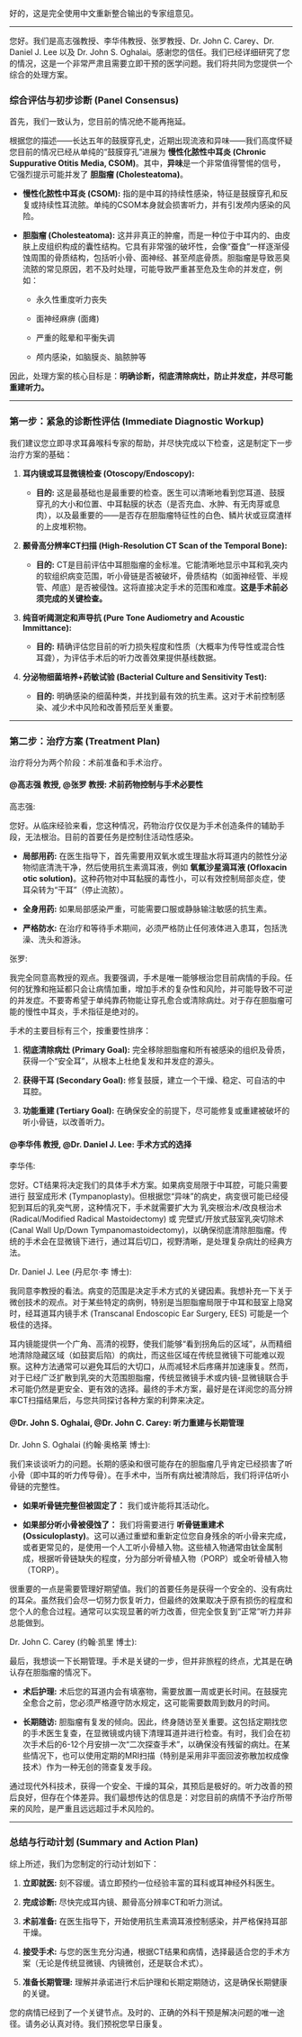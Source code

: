 好的，这是完全使用中文重新整合输出的专家组意见。

---

您好。我们是高志强教授、李华伟教授、张罗教授、Dr. John C. Carey、Dr. Daniel J. Lee 以及 Dr. John S. Oghalai。感谢您的信任。我们已经详细研究了您的情况，这是一个非常严肃且需要立即干预的医学问题。我们将共同为您提供一个综合的处理方案。

### **综合评估与初步诊断 (Panel Consensus)**

首先，我们一致认为，您目前的情况绝不能再拖延。

根据您的描述——长达五年的鼓膜穿孔史，近期出现流液和异味——我们高度怀疑您目前的情况已经从单纯的“鼓膜穿孔”进展为 **慢性化脓性中耳炎 (Chronic Suppurative Otitis Media, CSOM)**。其中，**异味**是一个非常值得警惕的信号，它强烈提示可能并发了 **胆脂瘤 (Cholesteatoma)**。

- **慢性化脓性中耳炎 (CSOM):** 指的是中耳的持续性感染，特征是鼓膜穿孔和反复或持续性耳流脓。单纯的CSOM本身就会损害听力，并有引发颅内感染的风险。
    
- **胆脂瘤 (Cholesteatoma):** 这并非真正的肿瘤，而是一种位于中耳内的、由皮肤上皮组织构成的囊性结构。它具有非常强的破坏性，会像“蚕食”一样逐渐侵蚀周围的骨质结构，包括听小骨、面神经、甚至颅底骨质。胆脂瘤是导致恶臭流脓的常见原因，若不及时处理，可能导致严重甚至危及生命的并发症，例如：
    
    - 永久性重度听力丧失
        
    - 面神经麻痹 (面瘫)
        
    - 严重的眩晕和平衡失调
        
    - 颅内感染，如脑膜炎、脑脓肿等
        

因此，处理方案的核心目标是：**明确诊断，彻底清除病灶，防止并发症，并尽可能重建听力。**

---

### **第一步：紧急的诊断性评估 (Immediate Diagnostic Workup)**

我们建议您立即寻求耳鼻喉科专家的帮助，并尽快完成以下检查，这是制定下一步治疗方案的基础：

1. **耳内镜或耳显微镜检查 (Otoscopy/Endoscopy):**
    
    - **目的:** 这是最基础也是最重要的检查。医生可以清晰地看到您耳道、鼓膜穿孔的大小和位置、中耳黏膜的状态（是否充血、水肿、有无肉芽或息肉），以及最重要的——是否存在胆脂瘤特征性的白色、鳞片状或豆腐渣样的上皮堆积物。
        
2. **颞骨高分辨率CT扫描 (High-Resolution CT Scan of the Temporal Bone):**
    
    - **目的:** CT是目前评估中耳胆脂瘤的金标准。它能清晰地显示中耳和乳突内的软组织病变范围，听小骨链是否被破坏，骨质结构（如面神经管、半规管、颅底）是否被侵蚀。这将直接决定手术的范围和难度。**这是手术前必须完成的关键检查。**
        
3. **纯音听阈测定和声导抗 (Pure Tone Audiometry and Acoustic Immittance):**
    
    - **目的:** 精确评估您目前的听力损失程度和性质（大概率为传导性或混合性耳聋），为评估手术后的听力改善效果提供基线数据。
        
4. **分泌物细菌培养+药敏试验 (Bacterial Culture and Sensitivity Test):**
    
    - **目的:** 明确感染的细菌种类，并找到最有效的抗生素。这对于术前控制感染、减少术中风险和改善预后至关重要。
        

---

### **第二步：治疗方案 (Treatment Plan)**

治疗将分为两个阶段：术前准备和手术治疗。

#### **@高志强 教授, @张罗 教授: 术前药物控制与手术必要性**

高志强:

您好。从临床经验来看，您这种情况，药物治疗仅仅是为手术创造条件的辅助手段，无法根治。目前的首要任务是控制住活动性感染。

- **局部用药:** 在医生指导下，首先需要用双氧水或生理盐水将耳道内的脓性分泌物彻底清洗干净，然后使用抗生素滴耳液，例如 **氧氟沙星滴耳液 (Ofloxacin otic solution)**。这种药物对中耳黏膜的毒性小，可以有效控制局部炎症，使耳朵转为“干耳”（停止流脓）。
    
- **全身用药:** 如果局部感染严重，可能需要口服或静脉输注敏感的抗生素。
    
- **严格防水:** 在治疗和等待手术期间，必须严格防止任何液体进入患耳，包括洗澡、洗头和游泳。
    

张罗:

我完全同意高教授的观点。我要强调，手术是唯一能够根治您目前病情的手段。任何的犹豫和拖延都只会让病情加重，增加手术的复杂性和风险，并可能导致不可逆的并发症。不要寄希望于单纯靠药物能让穿孔愈合或清除病灶。对于存在胆脂瘤可能的慢性中耳炎，手术指征是绝对的。

手术的主要目标有三个，按重要性排序：

1. **彻底清除病灶 (Primary Goal):** 完全移除胆脂瘤和所有被感染的组织及骨质，获得一个“安全耳”，从根本上杜绝复发和并发症的源头。
    
2. **获得干耳 (Secondary Goal):** 修复鼓膜，建立一个干燥、稳定、可自洁的中耳腔。
    
3. **功能重建 (Tertiary Goal):** 在确保安全的前提下，尽可能修复或重建被破坏的听小骨链，以改善听力。
    

#### **@李华伟 教授, @Dr. Daniel J. Lee: 手术方式的选择**

李华伟:

您好。CT结果将决定我们的具体手术方案。如果病变局限于中耳腔，可能只需要进行 鼓室成形术 (Tympanoplasty)。但根据您“异味”的病史，病变很可能已经侵犯到耳后的乳突气房，这种情况下，手术就需要扩大为 乳突根治术/改良根治术 (Radical/Modified Radical Mastoidectomy) 或 完壁式/开放式鼓室乳突切除术 (Canal Wall Up/Down Tympanomastoidectomy)，以确保彻底清除胆脂瘤。传统的手术会在显微镜下进行，通过耳后切口，视野清晰，是处理复杂病灶的经典方法。

Dr. Daniel J. Lee (丹尼尔·李 博士):

我同意李教授的看法。病变的范围是决定手术方式的关键因素。我想补充一下关于微创技术的观点。对于某些特定的病例，特别是当胆脂瘤局限于中耳和鼓室上隐窝时，经耳道耳内镜手术 (Transcanal Endoscopic Ear Surgery, EES) 可能是一个极佳的选择。

耳内镜能提供一个广角、高清的视野，使我们能够“看到拐角后的区域”，从而精细地清除隐藏区域（如鼓窦后陷）的病灶，而这些区域在传统显微镜下可能难以观察。这种方法通常可以避免耳后的大切口，从而减轻术后疼痛并加速康复。然而，对于已经广泛扩散到乳突的大范围胆脂瘤，传统显微镜手术或内镜-显微镜联合手术可能仍然是更安全、更有效的选择。最终的手术方案，最好是在详阅您的高分辨率CT扫描结果后，与您共同探讨各种方案的利弊来决定。

#### **@Dr. John S. Oghalai, @Dr. John C. Carey: 听力重建与长期管理**

Dr. John S. Oghalai (约翰·奥格莱 博士):

我们来谈谈听力的问题。长期的感染和很可能存在的胆脂瘤几乎肯定已经损害了听小骨（即中耳的听力传导骨）。在手术中，当所有病灶被清除后，我们将评估听小骨链的完整性。

- **如果听骨链完整但被固定了：** 我们或许能将其活动化。
    
- **如果部分听小骨被侵蚀了：** 我们将需要进行 **听骨链重建术 (Ossiculoplasty)**。这可以通过重塑和重新定位您自身残余的听小骨来完成，或者更常见的，是使用一个人工听小骨植入物。这些植入物通常由钛金属制成，根据听骨链缺失的程度，分为部分听骨植入物（PORP）或全听骨植入物（TORP）。
    

很重要的一点是需要管理好期望值。我们的首要任务是获得一个安全的、没有病灶的耳朵。虽然我们会尽一切努力恢复听力，但最终的效果取决于原有损伤的程度和您个人的愈合过程。通常可以实现显著的听力改善，但完全恢复到“正常”听力并非总能做到。

Dr. John C. Carey (约翰·凯里 博士):

最后，我想谈一下长期管理。手术是关键的一步，但并非旅程的终点，尤其是在确认存在胆脂瘤的情况下。

- **术后护理:** 术后您的耳道内会有填塞物，需要放置一周或更长时间。在鼓膜完全愈合之前，您必须严格遵守防水规定，这可能需要数周到数月的时间。
    
- **长期随访:** 胆脂瘤有复发的倾向。因此，终身随访至关重要。这包括定期找您的手术医生复查，在显微镜或内镜下清理耳道并进行检查。有时，我们会在初次手术后的6-12个月安排一次“二次探查手术”，以确保没有残留的病灶。在某些情况下，也可以使用定期的MRI扫描（特别是采用非平面回波弥散加权成像技术）作为一种无创的筛查复发手段。
    

通过现代外科技术，获得一个安全、干燥的耳朵，其预后是极好的。听力改善的预后良好，但存在个体差异。我们最想传达的信息是：对您目前的病情不予治疗所带来的风险，是严重且远远超过手术风险的。

---

### **总结与行动计划 (Summary and Action Plan)**

综上所述，我们为您制定的行动计划如下：

1. **立即就医:** 刻不容缓。请立即预约一位经验丰富的耳科或耳神经外科医生。
    
2. **完成诊断:** 尽快完成耳内镜、颞骨高分辨率CT和听力测试。
    
3. **术前准备:** 在医生指导下，开始使用抗生素滴耳液控制感染，并严格保持耳部干燥。
    
4. **接受手术:** 与您的医生充分沟通，根据CT结果和病情，选择最适合您的手术方案（无论是传统显微镜、内镜微创，还是联合术式）。
    
5. **准备长期管理:** 理解并承诺进行术后护理和长期定期随访，这是确保长期健康的关键。
    

您的病情已经到了一个关键节点。及时的、正确的外科干预是解决问题的唯一途径。请务必认真对待。我们预祝您早日康复。